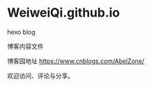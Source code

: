<!-- more -->

# WeiweiQi.github.io
hexo blog

博客内容文件

博客园地址
https://www.cnblogs.com/AbelZone/

欢迎访问、评论与分享。
